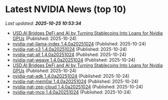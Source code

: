 # Latest NVIDIA News (top 10)
_Last updated: **2025-10-25 10:53:34**_

- [USD.AI Bridges DeFi and AI by Turning Stablecoins Into Loans for Nvidia GPUs](https://biztoc.com/x/7ac396583e5de9d1) (Published: 2025-10-24)
- [nvidia-nat-llama-index 1.4.0a20251024](https://pypi.org/project/nvidia-nat-llama-index/1.4.0a20251024/) (Published: 2025-10-24)
- [nvidia-nat-s3 1.4.0a20251024](https://pypi.org/project/nvidia-nat-s3/1.4.0a20251024/) (Published: 2025-10-24)
- [nvidia-nat-all 1.4.0a20251024](https://pypi.org/project/nvidia-nat-all/1.4.0a20251024/) (Published: 2025-10-24)
- [nvidia-nat-weave 1.4.0a20251024](https://pypi.org/project/nvidia-nat-weave/1.4.0a20251024/) (Published: 2025-10-24)
- [USD.AI Bridges DeFi and AI by Turning Stablecoins Into Loans for Nvidia GPUs](https://www.coindesk.com/markets/2025/10/24/usdai-bridges-defi-and-ai-by-turning-stablecoins-into-loans-for-nvidia-gpus) (Published: 2025-10-24)
- [nvidia-nat-adk 1.4.0a20251024](https://pypi.org/project/nvidia-nat-adk/1.4.0a20251024/) (Published: 2025-10-24)
- [nvidia-nat-mem0ai 1.4.0a20251024](https://pypi.org/project/nvidia-nat-mem0ai/1.4.0a20251024/) (Published: 2025-10-24)
- [nvidia-nat-zep-cloud 1.4.0a20251024](https://pypi.org/project/nvidia-nat-zep-cloud/1.4.0a20251024/) (Published: 2025-10-24)
- [nvidia-nat-mcp 1.4.0a20251024](https://pypi.org/project/nvidia-nat-mcp/1.4.0a20251024/) (Published: 2025-10-24)
